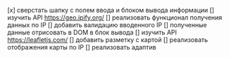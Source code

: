 [x] сверстать шапку с полем ввода и блоком вывода информации
[] изучить API https://geo.ipify.org/
[] реализовать функционал получения данных по IP
[] добавить валидацию вводенного IP
[] полученные данные отрисовать в DOM в блок вывода
[] изучить API https://leafletjs.com/
[] добавить разметку с картой 
[] реализовать отображения карты по IP
[] реализовать адаптив